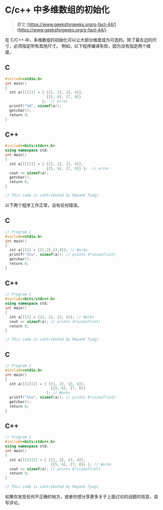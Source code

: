 # C/c++ 中多维数组的初始化

> 原文:[https://www.geeksforgeeks.org/g-fact-44/](https://www.geeksforgeeks.org/g-fact-44/)

在 C/C++ 中，多维数组的初始化可以让大部分维度成为可选的。除了最左边的尺寸，必须指定所有其他尺寸。
例如，以下程序编译失败，因为没有指定两个维度。

## C

```cpp
#include<stdio.h>
int main()
{
  int a[][][2] = { {{1, 2}, {3, 4}},
                   {{5, 6}, {7, 8}}
                 };  // error
  printf("%d", sizeof(a));
  getchar();
  return 0;
}
```

## C++

```cpp
#include<bits/stdc++.h>
using namespace std;
int main()
{
  int a[][][2] = { {{1, 2}, {3, 4}},
                   {{5, 6}, {7, 8}} };  // error
  cout << sizeof(a);
  getchar();
  return 0;
}

// This code is contributed by Mayank Tyagi
```

以下两个程序工作正常，没有任何错误。

## C

```cpp
// Program 1
#include<stdio.h>
int main()
{
  int a[][2] = {{1,2},{3,4}}; // Works
  printf("%lu", sizeof(a)); // prints 4*sizeof(int)
  getchar();
  return 0;
}
```

## C++

```cpp
// Program 1
#include<bits/stdc++.h>
using namespace std;
int main()
{
  int a[][2] = {{1, 2}, {3, 4}}; // Works
  cout << sizeof(a); // prints 4*sizeof(int)
  return 0;
}

// This code is contributed by Mayank Tyagi
```

## C

```cpp
// Program 2
#include<stdio.h>
int main()
{
  int a[][2][2] = { {{1, 2}, {3, 4}},
                     {{5, 6}, {7, 8}}
                   }; // Works
  printf("%lu", sizeof(a)); // prints 8*sizeof(int)
  getchar();
  return 0;
}
```

## C++

```cpp
// Program 2
#include<bits/stdc++.h>
using namespace std;
int main()
{
  int a[][2][2] = { {{1, 2}, {3, 4}},
                     {{5, 6}, {7, 8}} }; // Works
  cout << sizeof(a); // prints 8*sizeof(int)
  return 0;
}

// This code is contributed by Mayank Tyagi
```

如果你发现任何不正确的地方，或者你想分享更多关于上面讨论的话题的信息，请写评论。